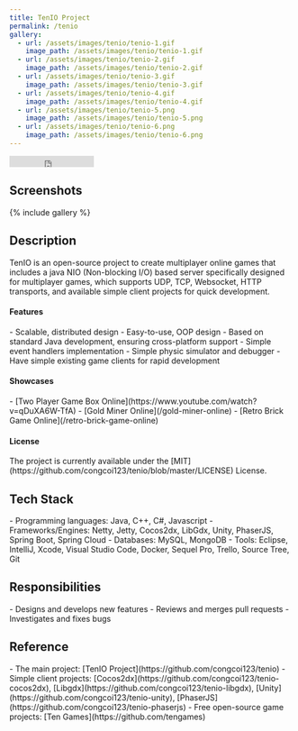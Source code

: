```yaml
---
title: TenIO Project
permalink: /tenio
gallery:
  - url: /assets/images/tenio/tenio-1.gif
    image_path: /assets/images/tenio/tenio-1.gif
  - url: /assets/images/tenio/tenio-2.gif
    image_path: /assets/images/tenio/tenio-2.gif
  - url: /assets/images/tenio/tenio-3.gif
    image_path: /assets/images/tenio/tenio-3.gif
  - url: /assets/images/tenio/tenio-4.gif
    image_path: /assets/images/tenio/tenio-4.gif
  - url: /assets/images/tenio/tenio-5.png
    image_path: /assets/images/tenio/tenio-5.png
  - url: /assets/images/tenio/tenio-6.png
    image_path: /assets/images/tenio/tenio-6.png
---
```


<iframe src="https://ghbtns.com/github-btn.html?user=congcoi123&repo=tenio&type=star&count=true" frameborder="0" scrolling="0" width="150" height="20" title="Github"></iframe>

<h2>Screenshots</h2>
{% include gallery %}

<h2>Description</h2>
TenIO is an open-source project to create multiplayer online games that includes a java NIO (Non-blocking I/O) based server specifically designed for multiplayer games, which supports UDP, TCP, Websocket, HTTP transports, and available simple client projects for quick development.

<h4>Features</h4>
- Scalable, distributed design
- Easy-to-use, OOP design
- Based on standard Java development, ensuring cross-platform support
- Simple event handlers implementation
- Simple physic simulator and debugger
- Have simple existing game clients for rapid development

<h4>Showcases</h4>
- [Two Player Game Box Online](https://www.youtube.com/watch?v=qDuXA6W-TfA)
- [Gold Miner Online](/gold-miner-online)
- [Retro Brick Game Online](/retro-brick-game-online)

<h4>License</h4>
The project is currently available under the [MIT](https://github.com/congcoi123/tenio/blob/master/LICENSE) License.

<h2>Tech Stack</h2>
- Programming languages: Java, C++, C#, Javascript
- Frameworks/Engines: Netty, Jetty, Cocos2dx, LibGdx, Unity, PhaserJS, Spring Boot, Spring Cloud
- Databases: MySQL, MongoDB
- Tools: Eclipse, IntelliJ, Xcode, Visual Studio Code, Docker, Sequel Pro, Trello, Source Tree, Git

<h2>Responsibilities</h2>
- Designs and develops new features
- Reviews and merges pull requests
- Investigates and fixes bugs

<h2>Reference</h2>
- The main project: [TenIO Project](https://github.com/congcoi123/tenio)
- Simple client projects: [Cocos2dx](https://github.com/congcoi123/tenio-cocos2dx), [Libgdx](https://github.com/congcoi123/tenio-libgdx), [Unity](https://github.com/congcoi123/tenio-unity), [PhaserJS](https://github.com/congcoi123/tenio-phaserjs)
- Free open-source game projects: [Ten Games](https://github.com/tengames)
